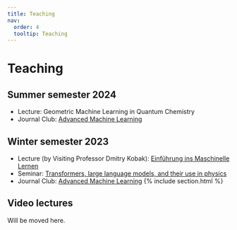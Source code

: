 ```yaml
---
title: Teaching
nav:
  order: 4
  tooltip: Teaching
---
```


# Teaching

## Summer semester 2024 

* Lecture: Geometric Machine Learning in Quantum Chemistry
* Journal Club: [Advanced Machine Learning](https://sciai-lab.github.io/lab-webpage/teaching/23s/journal-club/)

## Winter semester 2023

* Lecture (by Visiting Professor Dmitry Kobak): [Einführung ins Maschinelle Lernen](https://dkobak.github.io/teaching/einfuehrung-ins-ml/)
* Seminar: [Transformers, large language models, and their use in physics](https://dkobak.github.io/teaching/transformers-llm-seminar/)
* Journal Club: [Advanced Machine Learning](https://sciai-lab.github.io/lab-webpage/teaching/23s/journal-club/)
{% include section.html %}

## Video lectures

Will be moved here. 
